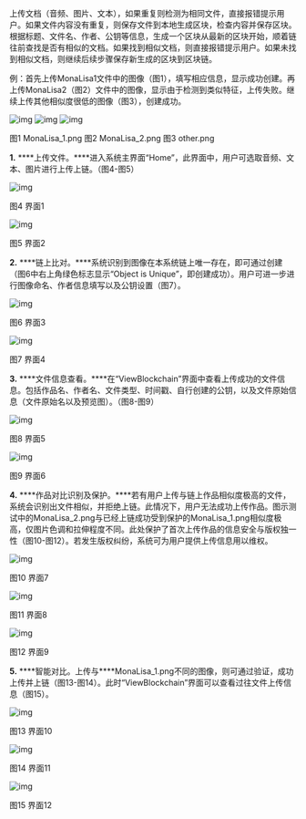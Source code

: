 上传文档（音频、图片、文本），如果重复则检测为相同文件，直接报错提示用户。如果文件内容没有重复，则保存文件到本地生成区块，检查内容并保存区块。根据标题、文件名、作者、公钥等信息，生成一个区块从最新的区块开始，顺着链往前查找是否有相似的文档。如果找到相似文档，则直接报错提示用户。如果未找到相似文档，则继续后续步骤保存新生成的区块到区块链。

 

例：首先上传MonaLisa1文件中的图像（图1），填写相应信息，显示成功创建。再上传MonaLisa2（图2）文件中的图像，显示由于检测到类似特征，上传失败。继续上传其他相似度很低的图像（图3），创建成功。

 ![img](file:///C:\Users\lm\AppData\Local\Temp\ksohtml17332\wps270.jpg) ![img](file:///C:\Users\lm\AppData\Local\Temp\ksohtml17332\wps271.jpg) ![img](file:///C:\Users\lm\AppData\Local\Temp\ksohtml17332\wps272.png)

  图1 MonaLisa_1.png    图2 MonaLisa_2.png     图3 other.png

 

**1.** ***\*上传文件。\****进入系统主界面“Home”，此界面中，用户可选取音频、文本、图片进行上传上链。（图4-图5）

![img](file:///C:\Users\lm\AppData\Local\Temp\ksohtml17332\wps273.png) 

图4 界面1

![img](file:///C:\Users\lm\AppData\Local\Temp\ksohtml17332\wps274.jpg) 

图5 界面2

 

**2.** ***\*链上比对。\****系统识别到图像在本系统链上唯一存在，即可通过创建（图6中右上角绿色标志显示“Object is Unique”，即创建成功）。用户可进一步进行图像命名、作者信息填写以及公钥设置（图7）。

![img](file:///C:\Users\lm\AppData\Local\Temp\ksohtml17332\wps275.jpg) 

图6 界面3

 

![img](file:///C:\Users\lm\AppData\Local\Temp\ksohtml17332\wps276.png) 

图7 界面4

 

**3.** ***\*文件信息查看。\****在“ViewBlockchain”界面中查看上传成功的文件信息。包括作品名、作者名、文件类型、时间戳、自行创建的公钥，以及文件原始信息（文件原始名以及预览图）。（图8-图9）

![img](file:///C:\Users\lm\AppData\Local\Temp\ksohtml17332\wps277.png) 

图8 界面5

 

![img](file:///C:\Users\lm\AppData\Local\Temp\ksohtml17332\wps278.png) 

图9 界面6

 

**4.** ***\*作品对比识别及保护。\****若有用户上传与链上作品相似度极高的文件，系统会识别出文件相似，并拒绝上链。此情况下，用户无法成功上传作品。图示测试中的MonaLisa_2.png与已经上链成功受到保护的MonaLisa_1.png相似度极高，仅图片色调和拉伸程度不同。此处保护了首次上传作品的信息安全与版权独一性（图10-图12）。若发生版权纠纷，系统可为用户提供上传信息用以维权。

![img](file:///C:\Users\lm\AppData\Local\Temp\ksohtml17332\wps279.png) 

图10 界面7

 

![img](file:///C:\Users\lm\AppData\Local\Temp\ksohtml17332\wps280.png) 

图11 界面8

 

![img](file:///C:\Users\lm\AppData\Local\Temp\ksohtml17332\wps281.png) 

图12 界面9

 

**5.** ***\*智能对比。上传与\****MonaLisa_1.png不同的图像，则可通过验证，成功上传并上链（图13-图14）。此时“ViewBlockchain”界面可以查看过往文件上传信息（图15）。

 

![img](file:///C:\Users\lm\AppData\Local\Temp\ksohtml17332\wps282.png) 

图13 界面10

 

![img](file:///C:\Users\lm\AppData\Local\Temp\ksohtml17332\wps283.png) 

图14 界面11

 

![img](file:///C:\Users\lm\AppData\Local\Temp\ksohtml17332\wps284.png) 

图15 界面12